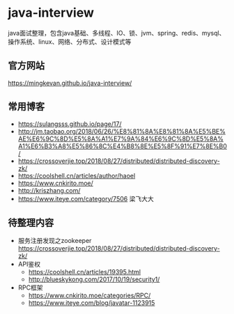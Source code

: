 # java-interview
java面试整理，包含java基础、多线程、IO、锁、jvm、spring、redis、mysql、操作系统、linux、网络、分布式、设计模式等

## 官方网站
https://mingkevan.github.io/java-interview/

## 常用博客

* https://sulangsss.github.io/page/17/
* http://jm.taobao.org/2018/06/26/%E8%81%8A%E8%81%8A%E5%BE%AE%E6%9C%8D%E5%8A%A1%E7%9A%84%E6%9C%8D%E5%8A%A1%E6%B3%A8%E5%86%8C%E4%B8%8E%E5%8F%91%E7%8E%B0/
* https://crossoverjie.top/2018/08/27/distributed/distributed-discovery-zk/
* https://coolshell.cn/articles/author/haoel
* https://www.cnkirito.moe/
* http://kriszhang.com/
* https://www.iteye.com/category/7506 梁飞大大
## 待整理内容

* 服务注册发现之zookeeper https://crossoverjie.top/2018/08/27/distributed/distributed-discovery-zk/
* API鉴权
    * https://coolshell.cn/articles/19395.html
    * http://blueskykong.com/2017/10/19/security1/
* RPC框架
    * https://www.cnkirito.moe/categories/RPC/
    * https://www.iteye.com/blog/javatar-1123915